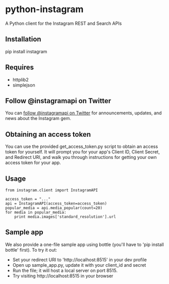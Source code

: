 python-instagram
======
A Python client for the Instagram REST and Search APIs

Installation
-----
pip install instagram

Requires
-----
  * httplib2
  * simplejson

Follow @instagramapi on Twitter
----------------------------
You can [follow @instagramapi on Twitter](http://twitter.com/#!/instagramapi) for announcements,
updates, and news about the Instagram gem.

Obtaining an access token
-----
You can use the provided get_access_token.py script to obtain an access token for yourself. 
It will prompt you for your app's Client ID, Client Secret, and Redirect URI, 
and walk you through instructions for getting your own access token for your app.

Usage
-----
    from instagram.client import InstagramAPI

    access_token = "..."
    api = InstagramAPI(access_token=access_token)
    popular_media = api.media_popular(count=20)
    for media in popular_media:
        print media.images['standard_resolution'].url

Sample app
------
We also provide a one-file sample app using bottle (you'll have to 'pip install bottle' first). To try it out:

  * Set your redirect URI to 'http://localhost:8515' in your dev profile
  * Open up sample\_app.py, update it with your client\_id and secret
  * Run the file; it will host a local server on port 8515.
  * Try visiting http://localhost:8515 in your browser



